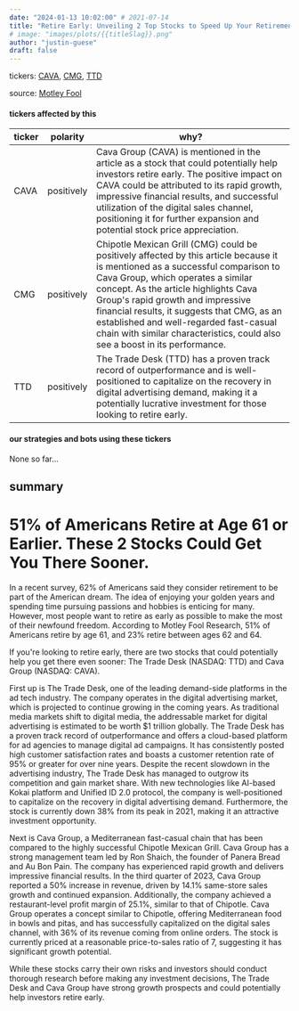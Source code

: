 ```yaml
---
date: "2024-01-13 10:02:00" # 2021-07-14
title: "Retire Early: Unveiling 2 Top Stocks to Speed Up Your Retirement Plans"
# image: "images/plots/{{titleSlag}}.png"
author: "justin-guese"
draft: false
---
```

tickers: <a href='https://finance.yahoo.com/quote/CAVA' target='_blank'>CAVA</a>, <a href='https://finance.yahoo.com/quote/CMG' target='_blank'>CMG</a>, <a href='https://finance.yahoo.com/quote/TTD' target='_blank'>TTD</a> 

source: <a href='https://www.fool.com/investing/2024/01/13/51-of-americans-retire-at-age-61-or-earlier-these/' target='_blank'>Motley Fool</a>

#### tickers affected by this

| ticker | polarity | why? |
|------------|------------|------------|
| CAVA | positively | Cava Group (CAVA) is mentioned in the article as a stock that could potentially help investors retire early. The positive impact on CAVA could be attributed to its rapid growth, impressive financial results, and successful utilization of the digital sales channel, positioning it for further expansion and potential stock price appreciation. |
| CMG | positively | Chipotle Mexican Grill (CMG) could be positively affected by this article because it is mentioned as a successful comparison to Cava Group, which operates a similar concept. As the article highlights Cava Group's rapid growth and impressive financial results, it suggests that CMG, as an established and well-regarded fast-casual chain with similar characteristics, could also see a boost in its performance. |
| TTD | positively | The Trade Desk (TTD) has a proven track record of outperformance and is well-positioned to capitalize on the recovery in digital advertising demand, making it a potentially lucrative investment for those looking to retire early. |



#### our strategies and bots using these tickers

None so far...

## summary

# 51% of Americans Retire at Age 61 or Earlier. These 2 Stocks Could Get You There Sooner.

In a recent survey, 62% of Americans said they consider retirement to be part of the American dream. The idea of enjoying your golden years and spending time pursuing passions and hobbies is enticing for many. However, most people want to retire as early as possible to make the most of their newfound freedom. According to Motley Fool Research, 51% of Americans retire by age 61, and 23% retire between ages 62 and 64.

If you're looking to retire early, there are two stocks that could potentially help you get there even sooner: The Trade Desk (NASDAQ: TTD) and Cava Group (NASDAQ: CAVA).

First up is The Trade Desk, one of the leading demand-side platforms in the ad tech industry. The company operates in the digital advertising market, which is projected to continue growing in the coming years. As traditional media markets shift to digital media, the addressable market for digital advertising is estimated to be worth $1 trillion globally. The Trade Desk has a proven track record of outperformance and offers a cloud-based platform for ad agencies to manage digital ad campaigns. It has consistently posted high customer satisfaction rates and boasts a customer retention rate of 95% or greater for over nine years. Despite the recent slowdown in the advertising industry, The Trade Desk has managed to outgrow its competition and gain market share. With new technologies like AI-based Kokai platform and Unified ID 2.0 protocol, the company is well-positioned to capitalize on the recovery in digital advertising demand. Furthermore, the stock is currently down 38% from its peak in 2021, making it an attractive investment opportunity.

Next is Cava Group, a Mediterranean fast-casual chain that has been compared to the highly successful Chipotle Mexican Grill. Cava Group has a strong management team led by Ron Shaich, the founder of Panera Bread and Au Bon Pain. The company has experienced rapid growth and delivers impressive financial results. In the third quarter of 2023, Cava Group reported a 50% increase in revenue, driven by 14.1% same-store sales growth and continued expansion. Additionally, the company achieved a restaurant-level profit margin of 25.1%, similar to that of Chipotle. Cava Group operates a concept similar to Chipotle, offering Mediterranean food in bowls and pitas, and has successfully capitalized on the digital sales channel, with 36% of its revenue coming from online orders. The stock is currently priced at a reasonable price-to-sales ratio of 7, suggesting it has significant growth potential.

While these stocks carry their own risks and investors should conduct thorough research before making any investment decisions, The Trade Desk and Cava Group have strong growth prospects and could potentially help investors retire early.